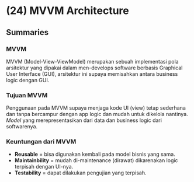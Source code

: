 # (24) MVVM Architecture

## Summaries

### MVVM

MVVM (Model-View-ViewModel) merupakan sebuah implementasi pola arsitektur yang dipakai dalam men-develops software berbasis Graphical User Interface (GUI), arsitektur ini supaya memisahkan antara business logic dengan GUI.

### Tujuan MVVM

Penggunaan pada MVVM supaya menjaga kode UI (view) tetap sederhana dan tanpa bercampur dengan app logic dan mudah untuk dikelola nantinya. _Model_ yang merepresentasikan dari data dan business logic dari softwarenya.

### Keuntungan dari MVVM

- **Reusable** = bisa digunakan kembali pada model bisnis yang sama.
- **Maintainbility**  = mudah di-maintenance (dirawat) dikarenakan logic terpisah dengan UI-nya.
- **Testability** = dapat dilakukan pengujian yang terpisah.

